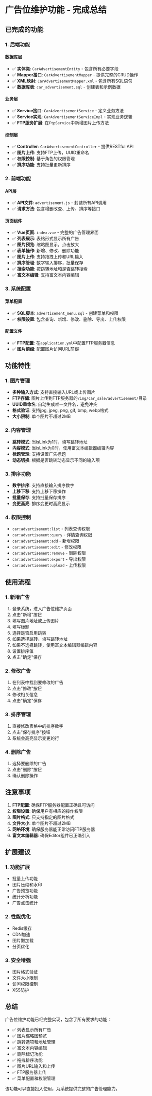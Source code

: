 # 广告位维护功能 - 完成总结

## 已完成的功能

### 1. 后端功能

#### 数据库层
- ✅ **实体类**: `CarAdvertisementEntity` - 包含所有必要字段
- ✅ **Mapper接口**: `CarAdvertisementMapper` - 提供完整的CRUD操作
- ✅ **XML映射**: `CarAdvertisementMapper.xml` - 包含所有SQL语句
- ✅ **数据库表**: `car_advertisement.sql` - 创建表和示例数据

#### 业务层
- ✅ **Service接口**: `CarAdvertisementService` - 定义业务方法
- ✅ **Service实现**: `CarAdvertisementServiceImpl` - 实现业务逻辑
- ✅ **FTP服务扩展**: 在`FtpService`中新增图片上传方法

#### 控制层
- ✅ **Controller**: `CarAdvertisementController` - 提供RESTful API
- ✅ **图片上传**: 支持FTP上传，UUID重命名
- ✅ **权限控制**: 基于角色的权限管理
- ✅ **排序功能**: 支持批量更新排序

### 2. 前端功能

#### API层
- ✅ **API文件**: `advertisement.js` - 封装所有API调用
- ✅ **请求方法**: 包含增删改查、上传、排序等接口

#### 页面组件
- ✅ **Vue页面**: `index.vue` - 完整的广告管理界面
- ✅ **列表展示**: 表格形式显示所有广告
- ✅ **图片预览**: 缩略图显示，点击放大
- ✅ **表单操作**: 新增、修改、删除功能
- ✅ **图片上传**: 支持拖拽上传和URL输入
- ✅ **排序管理**: 数字输入排序，批量保存
- ✅ **搜索功能**: 按跳转地址和是否跳转搜索
- ✅ **富文本编辑**: 支持富文本内容编辑

### 3. 系统配置

#### 菜单配置
- ✅ **SQL脚本**: `advertisement_menu.sql` - 创建菜单和权限
- ✅ **权限设置**: 包含查询、新增、修改、删除、导出、上传权限

#### 配置文件
- ✅ **FTP配置**: 在`application.yml`中配置FTP服务器信息
- ✅ **图片前缀**: 配置图片访问URL前缀

## 功能特性

### 1. 图片管理
- **多种输入方式**: 支持直接输入URL或上传图片
- **FTP存储**: 图片上传到FTP服务器的`/img/car_sale/advertisement/`目录
- **UUID重命名**: 自动生成唯一文件名，避免冲突
- **格式验证**: 支持jpg, jpeg, png, gif, bmp, webp格式
- **大小限制**: 单个图片不超过2MB

### 2. 内容管理
- **跳转模式**: 当isLink为1时，填写跳转地址
- **内容模式**: 当isLink为0时，使用富文本编辑器编辑内容
- **标题管理**: 支持设置广告标题
- **动态切换**: 根据是否跳转动态显示不同的输入项

### 3. 排序功能
- **数字排序**: 支持直接输入排序数字
- **上移下移**: 支持上移下移操作
- **批量保存**: 支持批量保存排序
- **变更高亮**: 排序变更时高亮显示

### 4. 权限控制
- `car:advertisement:list` - 列表查询权限
- `car:advertisement:query` - 详情查询权限
- `car:advertisement:add` - 新增权限
- `car:advertisement:edit` - 修改权限
- `car:advertisement:remove` - 删除权限
- `car:advertisement:export` - 导出权限
- `car:advertisement:upload` - 上传权限

## 使用流程

### 1. 新增广告
1. 登录系统，进入广告位维护页面
2. 点击"新增"按钮
3. 填写图片地址或上传图片
4. 填写标题
5. 选择是否启用跳转
6. 如果选择跳转，填写跳转地址
7. 如果不选择跳转，使用富文本编辑器编辑内容
8. 设置排序值
9. 点击"确定"保存

### 2. 修改广告
1. 在列表中找到要修改的广告
2. 点击"修改"按钮
3. 修改相关信息
4. 点击"确定"保存

### 3. 排序管理
1. 直接修改表格中的排序数字
2. 点击"保存排序"按钮
3. 系统会高亮显示变更的行

### 4. 删除广告
1. 选择要删除的广告
2. 点击"删除"按钮
3. 确认删除操作

## 注意事项

1. **FTP配置**: 确保FTP服务器配置正确且可访问
2. **权限设置**: 确保用户有相应的操作权限
3. **图片格式**: 只支持指定的图片格式
4. **文件大小**: 单个图片不超过2MB
5. **网络环境**: 确保服务器能正常访问FTP服务器
6. **富文本编辑器**: 确保Editor组件已正确引入

## 扩展建议

### 1. 功能扩展
- 批量上传功能
- 图片压缩和水印
- 广告预览功能
- 统计分析功能
- 广告点击统计

### 2. 性能优化
- Redis缓存
- CDN加速
- 图片懒加载
- 分页优化

### 3. 安全增强
- 图片格式验证
- 文件大小限制
- 访问权限控制
- XSS防护

## 总结

广告位维护功能已经完整实现，包含了所有要求的功能：
- ✅ 列表显示所有广告
- ✅ 图片缩略图预览
- ✅ 跳转选项和地址管理
- ✅ 富文本内容编辑
- ✅ 删除标记功能
- ✅ 拖拽排序功能
- ✅ 图片URL输入和上传
- ✅ FTP服务器上传
- ✅ 菜单配置和权限管理

该功能可以直接投入使用，为系统提供完整的广告管理能力。 